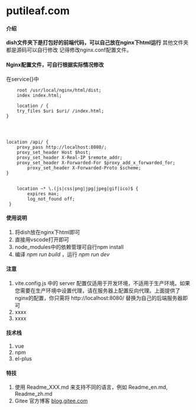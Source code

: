 # putileaf.com

#### 介绍
**dish文件夹下是打包好的前端代码，可以自己放在nginx下html运行**
其他文件夹都是源码可以自行修改
记得修改nginx.conf配置文件。

#### Nginx配置文件，可自行根据实际情况修改
在service{}中

        
        root /usr/local/nginx/html/dist;  
        index index.html;  
 
        location / {
		try_files $uri $uri/ /index.html;
	}
	


	
	location /api/ {  
	    proxy_pass http://localhost:8080/;  
	    proxy_set_header Host $host;  
	    proxy_set_header X-Real-IP $remote_addr;  
   	    proxy_set_header X-Forwarded-For $proxy_add_x_forwarded_for;  
       	    proxy_set_header X-Forwarded-Proto $scheme;  
	}

 
    	location ~* \.(js|css|png|jpg|jpeg|gif|ico)$ {  
        	expires max;  
	        log_not_found off;  
	 }  


#### 使用说明

1.  将dish放在nginx下html即可
2.  直接用vscode打开即可
3.  node_modules中的依赖管理可自行npm install
4.  编译  _npm run build_ ，运行  _npm run dev_ 

#### 注意

1.  vite.config.js 中的 server 配置仅适用于开发环境，不适用于生产环境。如果您需要在生产环境中设置代理，请在服务器上配置反向代理。上面提供了nginx的配置，你只需将 http://localhost:8080/ 替换为自己的后端服务器即可
2.  xxxx
3.  xxxx

#### 技术栈

1.  vue
3.  npm
4.  el-plus


#### 特技

1.  使用 Readme\_XXX.md 来支持不同的语言，例如 Readme\_en.md, Readme\_zh.md
2.  Gitee 官方博客 [blog.gitee.com](https://blog.gitee.com)

